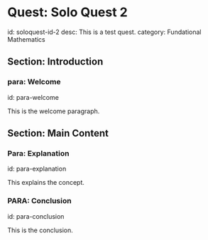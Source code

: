 # Quest: Solo Quest 2
id: soloquest-id-2
desc: This is a test quest.
category: Fundational Mathematics

## Section: Introduction

### para: Welcome
id: para-welcome

This is the welcome paragraph.

## Section: Main Content

### Para: Explanation
id: para-explanation

This explains the concept.

### PARA: Conclusion
id: para-conclusion

This is the conclusion.